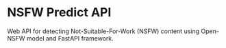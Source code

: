 # NSFW Predict API

Web API for detecting Not-Suitable-For-Work (NSFW) content using Open-NSFW model and FastAPI framework.
